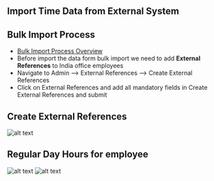 Import Time Data from External System
-----

Bulk Import Process
----
 - [Bulk Import Process Overview](../../office/admin/bulkimport.html "Bulk Import")
 - Before import the data form bulk import we need to add **External References** to India office employees 	
 - Navigate to Admin --> External References --> Create External References
 - Click on External References and add all mandatory fields in Create External References and  submit 

Create External References
-----
![alt text](../../images/admin/createexternalref.png "Bulk Import Process")

Regular Day Hours for employee
-----
![alt text](../../images/admin/approvedtimesheet.png "Bulk Import Process")
![alt text](../../images/admin/savedtimesheet.png "Bulk Import Process")
